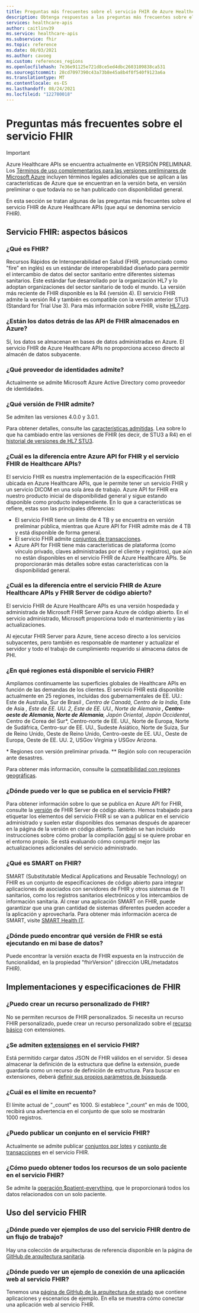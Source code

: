 ```yaml
---
title: Preguntas más frecuentes sobre el servicio FHIR de Azure Healthcare APIs
description: Obtenga respuestas a las preguntas más frecuentes sobre el servicio FHIR, como la ubicación de almacenamiento de datos detrás de las API de FHIR y la compatibilidad con versiones.
services: healthcare-apis
author: caitlinv39
ms.service: healthcare-apis
ms.subservice: fhir
ms.topic: reference
ms.date: 08/03/2021
ms.author: cavoeg
ms.custom: references_regions
ms.openlocfilehash: 7e36e91125e721d8ce5ed4dbc2603109838ca531
ms.sourcegitcommit: 28cd7097390c43a73b8e45a8b4f0f540f9123a6a
ms.translationtype: MT
ms.contentlocale: es-ES
ms.lasthandoff: 08/24/2021
ms.locfileid: "122780018"
---
```

# <a name="frequently-asked-questions-about-the-fhir-service"></a>Preguntas más frecuentes sobre el servicio FHIR

> [!IMPORTANT]
> Azure Healthcare APIs se encuentra actualmente en VERSIÓN PRELIMINAR. Los [Términos de uso complementarios para las versiones preliminares de Microsoft Azure](https://azure.microsoft.com/support/legal/preview-supplemental-terms/) incluyen términos legales adicionales que se aplican a las características de Azure que se encuentran en la versión beta, en versión preliminar o que todavía no se han publicado con disponibilidad general.

En esta sección se tratan algunas de las preguntas más frecuentes sobre el servicio FHIR de Azure Healthcare APIs (que aquí se denomina servicio FHIR).

## <a name="fhir-service-the-basics"></a>Servicio FHIR: aspectos básicos

### <a name="what-is-fhir"></a>¿Qué es FHIR?

Recursos Rápidos de Interoperabilidad en Salud (FHIR, pronunciado como "fire" en inglés) es un estándar de interoperabilidad diseñado para permitir el intercambio de datos del sector sanitario entre diferentes sistemas sanitarios. Este estándar fue desarrollado por la organización HL7 y lo adoptan organizaciones del sector sanitario de todo el mundo. La versión más reciente de FHIR disponible es la R4 (versión 4). El servicio FHIR admite la versión R4 y también es compatible con la versión anterior STU3 (Standard for Trial Use 3). Para más información sobre FHIR, visite [HL7.org](http://hl7.org/fhir/summary.html).

### <a name="is-the-data-behind-the-fhir-apis-stored-in-azure"></a>¿Están los datos detrás de las API de FHIR almacenados en Azure?

Sí, los datos se almacenan en bases de datos administradas en Azure. El servicio FHIR de Azure Healthcare APIs no proporciona acceso directo al almacén de datos subyacente.

### <a name="what-identity-provider-do-you-support"></a>¿Qué proveedor de identidades admite?

Actualmente se admite Microsoft Azure Active Directory como proveedor de identidades.

### <a name="what-fhir-version-do-you-support"></a>¿Qué versión de FHIR admite?

Se admiten las versiones 4.0.0 y 3.0.1.

Para obtener detalles, consulte las [características admitidas](fhir-features-supported.md). Lea sobre lo que ha cambiado entre las versiones de FHIR (es decir, de STU3 a R4) en el [historial de versiones de HL7 STU3](https://hl7.org/fhir/R4/history.html).

### <a name="what-is-the-difference-between-the-azure-api-for-fhir-and-the-fhir-service-in-the-healthcare-apis"></a>¿Cuál es la diferencia entre Azure API for FHIR y el servicio FHIR de Healthcare APIs?

El servicio FHIR es nuestra implementación de la especificación FHIR ubicada en Azure Healthcare APIs, que le permite tener un servicio FHIR y un servicio DICOM en una sola área de trabajo. Azure API for FHIR era nuestro producto inicial de disponibilidad general y sigue estando disponible como producto independiente. En lo que a características se refiere, estas son las principales diferencias:

* El servicio FHIR tiene un límite de 4 TB y se encuentra en versión preliminar pública, mientras que Azure API for FHIR admite más de 4 TB y está disponible de forma general.
* El servicio FHIR admite [conjuntos de transacciones](https://www.hl7.org/fhir/http.html#transaction).
* Azure API for FHIR tiene más características de plataforma (como vínculo privado, claves administradas por el cliente y registros), que aún no están disponibles en el servicio FHIR de Azure Healthcare APIs. Se proporcionarán más detalles sobre estas características con la disponibilidad general.

### <a name="whats-the-difference-between-fhir-service-in-the-azure-healthcare-apis-and-the-open-source-fhir-server"></a>¿Cuál es la diferencia entre el servicio FHIR de Azure Healthcare APIs y FHIR Server de código abierto?

El servicio FHIR de Azure Healthcare APIs es una versión hospedada y administrada de Microsoft FHIR Server para Azure de código abierto. En el servicio administrado, Microsoft proporciona todo el mantenimiento y las actualizaciones.

Al ejecutar FHIR Server para Azure, tiene acceso directo a los servicios subyacentes, pero también es responsable de mantener y actualizar el servidor y todo el trabajo de cumplimiento requerido si almacena datos de PHI.

### <a name="in-which-regions-is-the-fhir-service-available"></a>¿En qué regiones está disponible el servicio FHIR?

Ampliamos continuamente las superficies globales de Healthcare APIs en función de las demandas de los clientes. El servicio FHIR está disponible actualmente en 25 regiones, incluidas dos gubernamentales de EE. UU.: Este de Australia, Sur de Brasil *, Centro de Canadá, Centro de la India*, Este de Asia *, Este de EE. UU. 2, Este de EE. UU., Norte de Alemania **, Centro-oeste de Alemania, Norte de Alemania**, Japón Oriental, Japón Occidental*, Centro de Corea del Sur*, Centro-norte de EE. UU., Norte de Europa, Norte de Sudáfrica, Centro-sur de EE. UU., Sudeste Asiático, Norte de Suiza, Sur de Reino Unido, Oeste de Reino Unido, Centro-oeste de EE. UU., Oeste de Europa, Oeste de EE. UU. 2, USGov Virginia y USGov Arizona.

\* Regiones con versión preliminar privada. ** Región solo con recuperación ante desastres.

Para obtener más información, consulte la [compatibilidad con regiones geográficas](https://azure.microsoft.com/global-infrastructure/services/?products=azure-api-for-fhir&regions=all).

### <a name="where-can-i-see-what-is-releasing-into-the-fhir-service"></a>¿Dónde puedo ver lo que se publica en el servicio FHIR?

Para obtener información sobre lo que se publica en Azure API for FHIR, consulte la [versión](https://github.com/microsoft/fhir-server/releases) de FHIR Server de código abierto. Hemos trabajado para etiquetar los elementos del servicio FHIR si se van a publicar en el servicio administrado y suelen estar disponibles dos semanas después de aparecer en la página de la versión en código abierto. También se han incluido instrucciones sobre cómo probar la compilación [aquí](https://github.com/microsoft/fhir-server/blob/master/docs/Testing-Releases.md) si se quiere probar en el entorno propio. Se está evaluando cómo compartir mejor las actualizaciones adicionales del servicio administrado.

### <a name="what-is-smart-on-fhir"></a>¿Qué es SMART on FHIR?

SMART (Substitutable Medical Applications and Reusable Technology) on FHIR es un conjunto de especificaciones de código abierto para integrar aplicaciones de asociados con servidores de FHIR y otros sistemas de TI sanitarios, como los registros sanitarios electrónicos y los intercambios de información sanitaria. Al crear una aplicación SMART on FHIR, puede garantizar que una gran cantidad de sistemas diferentes pueden acceder a la aplicación y aprovecharla.
Para obtener más información acerca de SMART, visite [SMART Health IT](https://smarthealthit.org/).

### <a name="where-can-i-find-what-version-of-fhir-is-running-on-my-database"></a>¿Dónde puedo encontrar qué versión de FHIR se está ejecutando en mi base de datos?

Puede encontrar la versión exacta de FHIR expuesta en la instrucción de funcionalidad, en la propiedad "fhirVersion" (dirección URL/metadatos FHIR).

## <a name="fhir-implementations-and-specifications"></a>Implementaciones y especificaciones de FHIR

### <a name="can-i-create-a-custom-fhir-resource"></a>¿Puedo crear un recurso personalizado de FHIR?

No se permiten recursos de FHIR personalizados. Si necesita un recurso FHIR personalizado, puede crear un recurso personalizado sobre el [recurso básico](http://www.hl7.org/fhir/basic.html) con extensiones. 

### <a name="are-extensions-supported-on-the-fhir-service"></a>¿Se admiten [extensiones](https://www.hl7.org/fhir/extensibility.html) en el servicio FHIR?

Está permitido cargar datos JSON de FHIR válidos en el servidor. Si desea almacenar la definición de la estructura que define la extensión, puede guardarla como un recurso de definición de estructura. Para buscar en extensiones, deberá [definir sus propios parámetros de búsqueda](how-to-do-custom-search.md). 

### <a name="what-is-the-limit-on-_count"></a>¿Cuál es el límite en recuento?

El límite actual de "_count" es 1000. Si establece "_count" en más de 1000, recibirá una advertencia en el conjunto de que solo se mostrarán 1000 registros.

### <a name="can-i-post-a-bundle-to-the-fhir-service"></a>¿Puedo publicar un conjunto en el servicio FHIR?

Actualmente se admite publicar [conjuntos por lotes](https://www.hl7.org/fhir/valueset-bundle-type.html) y [conjunto de transacciones](https://www.hl7.org/fhir/http.html#transaction) en el servicio FHIR.

### <a name="how-can-i-get-all-resources-for-a-single-patient-in-the-fhir-service"></a>¿Cómo puedo obtener todos los recursos de un solo paciente en el servicio FHIR?

Se admite la [operación $patient-everything](patient-everything.md), que le proporcionará todos los datos relacionados con un solo paciente. 

## <a name="using-the-fhir-service"></a>Uso del servicio FHIR

### <a name="where-can-i-see-some-examples-of-using-the-fhir-service-within-a-workflow"></a>¿Dónde puedo ver ejemplos de uso del servicio FHIR dentro de un flujo de trabajo?

Hay una colección de arquitecturas de referencia disponible en la página de [GitHub de arquitectura sanitaria](https://github.com/microsoft/health-architectures).

### <a name="where-can-i-see-an-example-of-connecting-a-web-application-to-fhir-service"></a>¿Dónde puedo ver un ejemplo de conexión de una aplicación web al servicio FHIR?

Tenemos una [página de GitHub de la arquitectura de estado](https://aka.ms/health-architectures) que contiene aplicaciones y escenarios de ejemplo. En ella se muestra cómo conectar una aplicación web al servicio FHIR.
